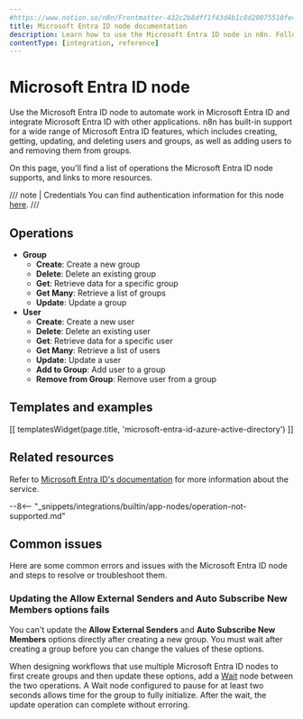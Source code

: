 ```yaml
---
#https://www.notion.so/n8n/Frontmatter-432c2b8dff1f43d4b1c8d20075510fe4
title: Microsoft Entra ID node documentation
description: Learn how to use the Microsoft Entra ID node in n8n. Follow technical documentation to integrate Microsoft Entra ID node into your workflows.
contentType: [integration, reference]
---
```


# Microsoft Entra ID node

Use the Microsoft Entra ID node to automate work in Microsoft Entra ID and integrate Microsoft Entra ID with other applications. n8n has built-in support for a wide range of Microsoft Entra ID features, which includes creating, getting, updating, and deleting users and groups, as well as adding users to and removing them from groups.

On this page, you'll find a list of operations the Microsoft Entra ID node supports, and links to more resources.

///  note  | Credentials
You can find authentication information for this node [here](/integrations/builtin/credentials/microsoftentra.md).
///


## Operations

* **Group**
	* **Create**: Create a new group
	* **Delete**: Delete an existing group
	* **Get**: Retrieve data for a specific group
	* **Get Many**: Retrieve a list of groups
	* **Update**: Update a group
* **User**
	* **Create**: Create a new user
	* **Delete**: Delete an existing user
	* **Get**: Retrieve data for a specific user
	* **Get Many**: Retrieve a list of users
	* **Update**: Update a user
	* **Add to Group**: Add user to a group
	* **Remove from Group**: Remove user from a group

## Templates and examples

<!-- see https://www.notion.so/n8n/Pull-in-templates-for-the-integrations-pages-37c716837b804d30a33b47475f6e3780 -->
[[ templatesWidget(page.title, 'microsoft-entra-id-azure-active-directory') ]]

## Related resources

<!-- vale from-microsoft.We = NO -->
Refer to [Microsoft Entra ID's documentation](https://learn.microsoft.com/en-us/graph/api/resources/identity-network-access-overview?view=graph-rest-1.0) for more information about the service.
<!-- vale from-microsoft.We = YES -->

--8<-- "_snippets/integrations/builtin/app-nodes/operation-not-supported.md"

## Common issues

Here are some common errors and issues with the Microsoft Entra ID node and steps to resolve or troubleshoot them.

### Updating the Allow External Senders and Auto Subscribe New Members options fails

You can't update the **Allow External Senders** and **Auto Subscribe New Members** options directly after creating a new group. You must wait after creating a group before you can change the values of these options.

When designing workflows that use multiple Microsoft Entra ID nodes to first create groups and then update these options, add a [Wait](/integrations/builtin/core-nodes/n8n-nodes-base.wait.md) node between the two operations. A Wait node configured to pause for at least two seconds allows time for the group to fully initialize. After the wait, the update operation can complete without erroring.
